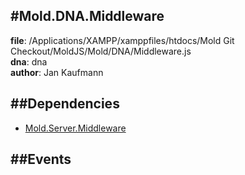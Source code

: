 
#Mold.DNA.Middleware
---------------------------------------

__file__: /Applications/XAMPP/xamppfiles/htdocs/Mold Git Checkout/MoldJS/Mold/DNA/Middleware.js  
__dna__: dna  
__author__: Jan Kaufmann  

	






##Dependencies
--------------

* [Mold.Server.Middleware](../../Mold/Server/Middleware.md) 


##Events
--------------






 

 


 



		
